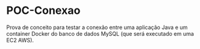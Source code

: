 # POC-Conexao
Prova de conceito para testar a conexão entre uma aplicação Java e um container Docker do banco de dados MySQL (que será executado em uma EC2 AWS).
